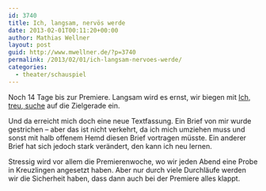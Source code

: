 ```yaml
---
id: 3740
title: Ich, langsam, nervös werde
date: 2013-02-01T00:11:20+00:00
author: Mathias Wellner
layout: post
guid: http://www.mwellner.de/?p=3740
permalink: /2013/02/01/ich-langsam-nervoes-werde/
categories:
  - theater/schauspiel
---
```

Noch 14 Tage bis zur Premiere. Langsam wird es ernst, wir biegen mit [Ich, treu, suche](http://www.klima-das-theater.ch) auf die Zielgerade ein. 

Und da erreicht mich doch eine neue Textfassung. Ein Brief von mir wurde gestrichen &ndash; aber das ist nicht verkehrt, da ich mich umziehen muss und sonst mit halb offenem Hemd diesen Brief vortragen müsste. Ein anderer Brief hat sich jedoch stark verändert, den kann ich neu lernen. 

Stressig wird vor allem die Premierenwoche, wo wir jeden Abend eine Probe in Kreuzlingen angesetzt haben. Aber nur durch viele Durchläufe werden wir die Sicherheit haben, dass dann auch bei der Premiere alles klappt.